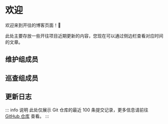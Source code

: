 <script setup>
import Maintainers from '../.vitepress/theme/components/Maintainers.vue'
import Changelog from '../.vitepress/theme/components/Changelog.vue'
</script>

# 欢迎

欢迎来到开往的博客页面！:tada:

此处主要存放一些开往项目近期更新的内容，您现在可以通过侧边栏查看对应时间的文章。

<!--在翻译时请翻译下方具名插槽 template 内的文字-->

## 维护组成员

<Maintainers type="maintainers">
<template #active>
最近活跃的维护者
</template>
<template #inactive>
其他维护者
</template>
</Maintainers>

## 巡查组成员

<Maintainers type="inspectors">
<template #active>
最近活跃的巡查组成员
</template>
<template #inactive>
其他巡查组成员
</template>
</Maintainers>

## 更新日志

::: info 说明
此处仅展示 Git 仓库的最近 100 条提交记录，更多信息请前往 [GitHub 仓库](https://github.com/travellings-link/travellings) 查看。
:::

<Changelog>
<template #date>
时间
</template>
<template #message>
更新内容
</template>
<template #author>
提交者
</template>
<template #loading>
正在从 GitHub 获取数据...
</template>
<template #more>
前往 GitHub 查看更多
</template>
</Changelog>
